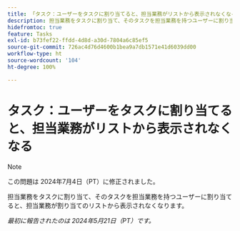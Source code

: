 ```yaml
---
title: 「タスク：ユーザーをタスクに割り当てると、担当業務がリストから表示されなくなる」
description: 担当業務をタスクに割り当て、そのタスクを担当業務を持つユーザーに割り当てると、担当業務が割り当てのリストから表示されなくなります。
hidefromtoc: true
feature: Tasks
exl-id: b73fef22-ffdd-4d8d-a30d-7804a6c85ef5
source-git-commit: 726ac4d76d4600b1bea9a7db1571e41d6039dd00
workflow-type: ht
source-wordcount: '104'
ht-degree: 100%

---
```


# タスク：ユーザーをタスクに割り当てると、担当業務がリストから表示されなくなる

>[!NOTE]
>
>この問題は 2024年7月4日（PT）に修正されました。

担当業務をタスクに割り当て、そのタスクを担当業務を持つユーザーに割り当てると、担当業務が割り当てのリストから表示されなくなります。

_最初に報告されたのは 2024年5月21日（PT）です。_
